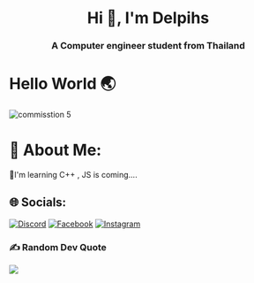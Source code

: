 <h1 align="center"> Hi 👋, I'm Delpihs</h1>
<h3 align="center">A Computer engineer student from Thailand</h3>

# Hello World 🌏 

![commisstion 5](https://www.wallpaperup.com/uploads/wallpapers/2013/03/29/66349/6395258b0ba2e07db6249d5ee1ac36b2-500.jpg)
>
<!-- BLOG-POST-LIST:START -->
<!-- BLOG-POST-LIST:END -->
# 💫 About Me:
📖I'm learning C++ , JS is coming....


## 🌐 Socials:
[![Discord](https://img.shields.io/badge/Discord-%237289DA.svg?logo=discord&logoColor=white)](https://discord.gg/วาฬสีน้ำเงิน#8876) [![Facebook](https://img.shields.io/badge/Facebook-%231877F2.svg?logo=Facebook&logoColor=white)](https://facebook.com/K'Kong) [![Instagram](https://img.shields.io/badge/Instagram-%23E4405F.svg?logo=Instagram&logoColor=white)](https://instagram.com/kongkongkongkongkong_) 

### ✍️ Random Dev Quote
![](https://quotes-github-readme.vercel.app/api?type=horizontal&theme=radical)


<!-- Proudly created with GPRM ( https://gprm.itsvg.in ) -->

